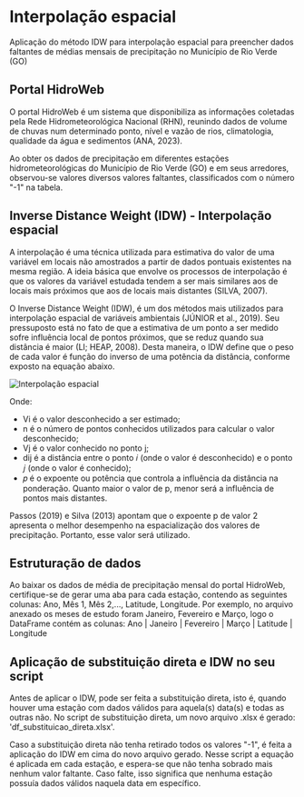 # Interpolação espacial
Aplicação do método IDW para interpolação espacial para preencher dados faltantes de médias mensais de precipitação no Município de Rio Verde (GO)

## Portal HidroWeb 
O portal HidroWeb é um sistema que disponibiliza as informações coletadas pela Rede Hidrometeorológica Nacional (RHN), reunindo dados de volume de chuvas num determinado ponto, nível e vazão de rios, climatologia, qualidade da água e sedimentos (ANA, 2023).

Ao obter os dados de precipitação em diferentes estações hidrometeorológicas do Município de Rio Verde (GO) e em seus arredores, observou-se valores diversos valores faltantes, classificados com o número "-1" na tabela. 

## Inverse Distance Weight (IDW) - Interpolação espacial
A interpolação é uma técnica utilizada para estimativa do valor de uma variável em locais não amostrados a partir de dados pontuais existentes na mesma região. A ideia básica que envolve os processos de interpolação é que os valores da variável estudada tendem a ser mais similares aos de locais mais próximos que aos de locais mais distantes (SILVA, 2007).

O Inverse Distance Weight (IDW), é um dos métodos mais utilizados para interpolação espacial de variáveis ambientais (JÚNIOR et al., 2019). Seu pressuposto está no fato de que a estimativa de um ponto a ser medido sofre influência local de pontos próximos, que se reduz quando sua distância é maior (LI; HEAP, 2008). Desta maneira, o IDW define que o peso de cada valor é função do inverso de uma potência da distância, conforme exposto na equação abaixo.

![Interpolação espacial](https://github.com/user-attachments/assets/f6aa51f8-b246-47e9-a296-07c06dc4c694)

Onde:
- Vi​ é o valor desconhecido a ser estimado; 
- n é o número de pontos conhecidos utilizados para calcular o valor desconhecido;
- Vj é o valor conhecido no ponto j;
- dij é a distância entre o ponto 𝑖 (onde o valor é desconhecido) e o ponto 𝑗 (onde o valor é conhecido);
- 𝑝 é o expoente ou potência que controla a influência da distância na ponderação. Quanto maior o valor de p, menor será a influência de pontos mais distantes.

Passos (2019) e Silva (2013) apontam que o expoente p de valor 2 apresenta o melhor desempenho na espacialização dos valores de precipitação. Portanto, esse valor será utilizado.

## Estruturação de dados
Ao baixar os dados de média de precipitação mensal do portal HidroWeb, certifique-se de gerar uma aba para cada estação, contendo as seguintes colunas: Ano, Mês 1, Mês 2,..., Latitude, Longitude. Por exemplo, no arquivo anexado os meses de estudo foram Janeiro, Fevereiro e Março, logo o DataFrame contém as colunas:
Ano | Janeiro | Fevereiro | Março | Latitude | Longitude

## Aplicação de substituição direta e IDW no seu script
Antes de aplicar o IDW, pode ser feita a substituição direta, isto é, quando houver uma estação com dados válidos para aquela(s) data(s) e todas as outras não.
No script de substituição direta, um novo arquivo .xlsx é gerado: 'df_substituicao_direta.xlsx'. 

Caso a substituição direta não tenha retirado todos os valores "-1", é feita a aplicação do IDW em cima do novo arquivo gerado. Nesse script a equação é aplicada em cada estação, e espera-se que não tenha sobrado mais nenhum valor faltante. Caso falte, isso significa que nenhuma estação possuía dados válidos naquela data em específico.
